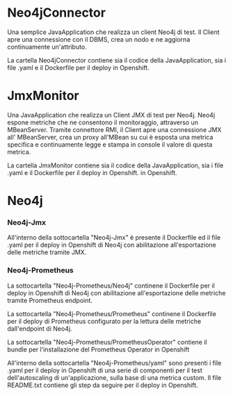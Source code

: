 # Neo4jConnector

Una semplice JavaApplication che realizza un client Neo4j di test. 
Il Client apre una connessione con il DBMS, crea un nodo e ne aggiorna continuamente un'attributo.

La cartella Neo4jConnector contiene sia il codice della JavaApplication, sia i file .yaml e il Dockerfile per il deploy in Openshift.

# JmxMonitor

Una JavaApplication che realizza un Client JMX di test per Neo4j. 
Neo4j espone metriche che ne consentono il monitoraggio, attraverso un MBeanServer.
Tramite connettore RMI, il Client apre una connessione JMX all' MBeanServer, 
crea un proxy all'MBean su cui è esposta una metrica specifica e continuamente legge e stampa in console il valore di questa metrica.

La cartella JmxMonitor contiene sia il codice della JavaApplication, sia i file .yaml e il Dockerfile per il deploy in Openshift. in Openshift.

# Neo4j

### Neo4j-Jmx
All'interno della sottocartella "Neo4j-Jmx" è presente il Dockerfile ed il file .yaml per il deploy in Openshift
di Neo4j con abilitazione all'esportazione delle metriche tramite JMX.

### Neo4j-Prometheus
La sottocartella "Neo4j-Prometheus/Neo4j" continene il Dockerfile per il deploy in Openshift
di Neo4j con abilitazione all'esportazione delle metriche tramite Prometheus endpoint.

La sottocartella "Neo4j-Prometheus/Prometheus" continene il Dockerfile per il deploy di Prometheus 
configurato per la lettura delle metriche dall'endpoint di Neo4j.

La sottocartella "Neo4j-Prometheus/PrometheusOperator" contiene il bundle per l'installazione del
Prometheus Operator in Openshift

All'interno della sottocartella "Neo4j-Prometheus/yaml" sono presenti i file .yaml per il deploy in Openshift
di una serie di componenti per il test dell'autoscaling di un'applicazione, sulla base di una metrica custom.
Il file README.txt contiene gli step da seguire per il deploy in Openshift.


